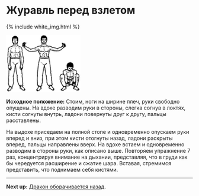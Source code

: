 # Журавль перед взлетом

{% include white_img.html %}

![](./img/30.png)

**Исходное положение:** Стоим, ноги на ширине плеч, руки свободно опущены. На
вдохе разводим руки в стороны, слегка согнув в локтях, кисти согнуты внутрь,
ладони повернуты друг к другу, пальцы расставлены.

На выдохе приседаем на полной стопе и одновременно опускаем руки вперед и вниз,
при этом кисти отогнуты назад, ладони раскрыты вперед, пальцы направлены вверх.
На вдохе встаем и одновременно разводим в стороны руки, как описано выше.
Повторяем упражнение 7 раз, концентрируя внимание на дыхании, представляя, что в
груди как бы чередуется расширение и сжатие шара. Вставая, стремимся
представить, что поднимаем себя кистями.

***

**Next up:** [Дракон оборачивается назад](../31).
